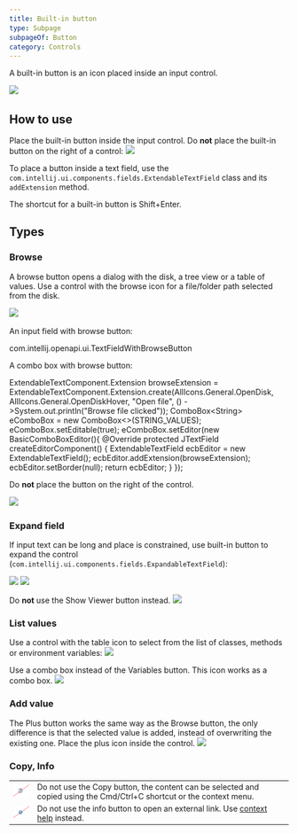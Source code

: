 ```yaml
---
title: Built-in button
type: Subpage
subpageOf: Button
category: Controls
---
```


A built-in button is an icon placed inside an input control.

![](input_browse.png)


## How to use

Place the built-in button inside the input control. Do **not** place the built-in button on the right of a control:
![](outside.png)

To place a button inside a text field, use the `com.intellij.ui.components.fields.ExtendableTextField` class and
its `addExtension` method.

The shortcut for a built-in button is <shortcut>Shift+Enter</shortcut>.


## Types

### Browse
A browse button opens a dialog with the disk, a tree view or a table of values.
Use a control with the browse icon for a file/folder path selected from the disk.

![](input_browse.png)

An input field with browse button:

<code-block lang="java">com.intellij.openapi.ui.TextFieldWithBrowseButton
</code-block>

A combo box with browse button:

<code-block lang="java">
ExtendableTextComponent.Extension browseExtension =
ExtendableTextComponent.Extension.create(AllIcons.General.OpenDisk, AllIcons.General.OpenDiskHover,
                                         "Open file", () -&gt;System.out.println("Browse file clicked"));
ComboBox&lt;String&gt;
eComboBox = new ComboBox&lt;&gt;(STRING_VALUES);
eComboBox.setEditable(true);
eComboBox.setEditor(new BasicComboBoxEditor(){
  @Override
  protected JTextField createEditorComponent() {
    ExtendableTextField ecbEditor = new ExtendableTextField();
    ecbEditor.addExtension(browseExtension);
    ecbEditor.setBorder(null);
    return ecbEditor;
  }
});</code-block>


Do **not** place the button on the right of the control.

![](browse_buttons.png)

### Expand field
If input text can be long and place is constrained, use built-in button to expand the control (`com.intellij.ui.components.fields.ExpandableTextField`):

![](expandable_1.png)
![](expandable_2.png)

Do **not** use the Show Viewer button instead.
![](input_expand.png)


### List values
Use a control with the table icon to select from the list of classes, methods or environment variables:
![](input_table.png)

Use a combo box instead of the Variables button. This icon works as a combo box.
![](variables_combobox.png)


### Add value
The Plus button works the same way as the Browse button, the only difference is that the selected value is added, instead of overwriting the existing one. Place the plus icon inside the control.
![](plus.png)

### Copy, Info
<p></p>
<table>
    <tr>
        <td> <img src="../../../images/ui/built_in_button/copy_button.png"/></td>
        <td> Do not use the Copy button, the content can be selected and copied using the Cmd/Ctrl+C shortcut or the context menu. </td>
    </tr>
    <tr>
        <td> <img src="../../../images/ui/built_in_button/info_button.png"/></td>
        <td> Do not use the info button to open an external link. Use <a href="context_help.md">context help</a> instead.</td>
    </tr>
</table>
